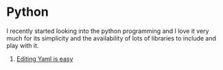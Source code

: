 # Python
I recently started looking into the python programming and I love it very much for its simplicity and the availability of lots of libraries to include and play with it.

1. [Editing Yaml is easy](PyYaml.md)